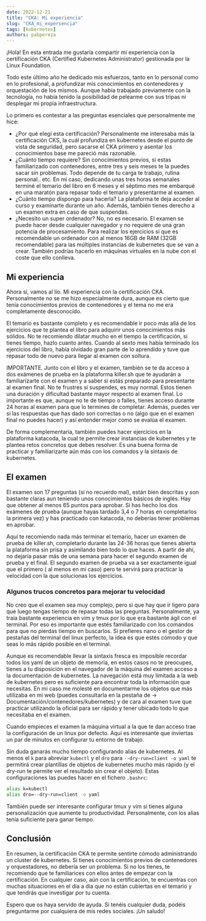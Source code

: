 ```yaml
---
date: 2022-12-21
title: "CKA: Mi experiencia"
slug: "CKA_mi_experiencia"
tags: [kubernetes]
authors: pabpereza 
---
```


¡Hola! En esta entrada me gustaría compartir mi experiencia con la certificación CKA (Certified Kubernetes Administrator) gestionada por la Linux Foundation.

<!-- truncate -->

Todo este último año he dedicado mis esfuerzos, tanto en lo personal como en lo profesional, a profundizar mis conocimientos en contenedores y orquestación de los mismos. Aunque había trabajado previamente con la tecnología, no había tenido la posibilidad de pelearme con sus tripas ni desplegar mi propia infraestructura.

Lo primero es contestar a las preguntas esenciales que personalmente me hice: 
* ¿Por qué elegí esta certificación? Personalmente me interesaba más la certificación CKS, la cuál profundiza en kubernetes desde el punto de vista de seguridad, pero sacarse el CKA primero y asentar los conocimientos base me pareció más razonable. 
* ¿Cuánto tiempo requiere? Sin conocimientos previos, si estas familiarizado con contenedores, entre tres y seis meses te la puedes sacar sin problemas. Todo depende de tu carga te trabajo, rutina personal.. etc. En mi caso, dedicando unas tres horas semanales terminé el temario del libro en 6 meses y el séptimo mes me embarqué en una maratón para repasar todo el temario y presentarme al examen. 
* ¿Cuánto tiempo dispongo para hacerla? La plataforma te deja acceder al curso y examinarte durante un año. Además, también tienes derecho a un examen extra en caso de que suspendas.
* ¿Necesito un super ordenador? No, no es necesario. El examen se puede hacer desde cualquier navegador y no requiere de una gran potencia de procesamiento. Para realizar los ejercicios si que es recomendable un ordenador con al menos 16GB de RAM (32GB recomendable) para las múltiples instancias de kubernetes que se van a crear. También podrías hacerlo en máquinas virtuales en la nube con el coste que ello conlleva. 


## Mi experiencia
Ahora sí, vamos al lío. Mi experiencia con la certificación CKA. Personalmente no se me hizo especialmente dura, aunque es cierto que tenía conocimientos previos de contenedores y el tema no me era completamente desconocido.

El temario es bastante completo y es recomendable ir poco más allá de los ejercicios que te plantea el libro para adquirir unos conocimientos más sólidos. No te recomiendo dilatar mucho en el tiempo la certificación, si tienes tiempo, hazlo cuanto antes. Cuando al sexto mes había terminado los ejercicios del libro, había olvidado gran parte de lo aprendido y tuve que repasar todo de nuevo para llegar al examen con soltura.

IMPORTANTE. Junto con el libro y el examen, también se te da acceso a dos exámenes de prueba en la plataforma killer.sh que te ayudarán a familiarizarte con el examen y a saber si estás preparado para presentarte al examen final. No te frustres si suspendes, es muy normal. Estos tienen una duración y dificultad bastante mayor respecto al examen final. Lo importante es que, aunque no te de tiempo o falles, tienes acceso durante 24 horas al examen para que lo termines de completar. Además, puedes ver si las respuestas que has dado son correctas o no (algo que en el examen final no puedes hacer) y así entender mejor como se evalúa el examen.

De forma complementaria, también puedes hacer ejercicios en la plataforma katacoda, la cual te permite crear instancias de kubernetes y te plantea retos concretos que debes resolver. Es una buena forma de practicar y familiarizarte aún más con los comandos y la sintaxis de kubernetes.

## El examen
El examen son 17 preguntas (si no recuerdo mal), están bien descritas y son bastante claras aun teniendo unos conocimientos básicos de inglés. Hay que obtener al menos 65 puntos para aprobar. Si has hecho los dos exámenes de prueba (aunque hayas tardado 3,4 o 7 horas en completarlos la primera vez) y has practicado con katacoda, no deberías tener problemas en aprobar.

Aquí te recomiendo nada más terminar el temario, hacer un examen de prueba de killer.sh, completarlo durante las 24-36 horas que tienes abierta la plataforma sin prisa y asimilando bien todo lo que haces. A partir de ahí, no dejaría pasar más de una semana para hacer el segundo examen de prueba y el final. El segundo examen de prueba va a ser exactamente igual que el primero ( al menos en mi caso) pero te servirá para practicar la velocidad con la que solucionas los ejercicios.

### Algunos trucos concretos para mejorar tu velocidad
No creo que el examen sea muy complejo, pero si que hay que ir ligero para que luego tengas tiempo de repasar todas las preguntas. Personalmente, ya traía bastante experiencia en vim y tmux por lo que era bastante ágil con el terminal. Por eso es importante que estés familiarizado con los comandos para que no pierdas tiempo en buscarlos. Si prefieres nano o el gestor de pestañas del terminal del linux perfecto, la idea es que estés cómodo y que seas lo más rápido posible en el terminal.

Aunque es recomendable llevar la sintaxis fresca es imposible recordar todos los yaml de un objeto de memoria, en estos casos no te preocupes, tienes a tu disposición en el navegador de la máquina del examen acceso a la documentación de kubernetes. La navegación está muy limitada a la web de kubernetes pero es suficiente para encontrar toda la información que necesitas. En mi caso me molesté en documentarme los objetos que más utilizaba en mi web (puedes consultarla en la pestaña de -> Documentación/contenedores/kubernetes) y de cara al examen tuve que practicar utilizando la oficial para ser rápido y tener ubicado todo lo que necesitaba en el examen.  

Cuando empieces el examen la máquina virtual a la que te dan acceso trae la configuración de un linux por defecto. Aquí es interesante que inviertas un par de minutos en configurar tu entorno de trabajo. 

Sin duda ganarás mucho tiempo configurando alias de kubernetes. Al menos el `k` para abreviar `kubectl` y el `dro` para `--dry-run=client -o yaml` te permitirá crear plantillas de objetos de kubernetes mucho más rápido (y el dry-run te permite ver el resultado sin crear el objeto). Estas configuraciones las puedes hacer en el fichero `.bashrc`:
``` bash
alias k=kubectl
alias dro=--dry-run=client -o yaml
```

También puede ser interesante configurar tmux y vim si tienes alguna personalización que aumente tu productividad. Personalmente, con los alias tenía suficiente para ganar tiempo.


## Conclusión
En resumen, la certificación CKA te permite sentirte cómodo administrando un cluster de kubernetes. Si tienes conocimientos previos de contenedores y orquestadores, no debería ser un problema. Si no los tienes, te recomiendo que te familiarices con ellos antes de empezar con la certificación. En cualquier caso, aún con la certificación, te encuentras con muchas situaciones en el día a día que no están cubiertas en el temario y que tendrás que investigar por tu cuenta.

Espero que os haya servido de ayuda. Si tenéis cualquier duda, podéis preguntarme por cualquiera de mis redes sociales. ¡Un saludo!


